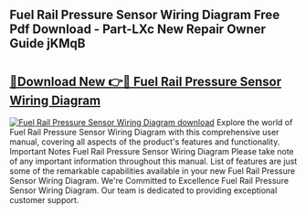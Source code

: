 ## Fuel Rail Pressure Sensor Wiring Diagram Free Pdf Download - Part-LXc New Repair Owner Guide jKMqB

# <h2><a href="http://dfjzkkf.blite.top/?on=Fuel+Rail+Pressure+Sensor+Wiring+Diagram">🔗Download New 👉🔴 Fuel Rail Pressure Sensor Wiring Diagram</a></h2>

[![Fuel Rail Pressure Sensor Wiring Diagram download](https://i.imgur.com/lujVjoI.png)](http://dfjzkkf.blite.top/?on=Fuel+Rail+Pressure+Sensor+Wiring+Diagram)
Explore the world of Fuel Rail Pressure Sensor Wiring Diagram with this comprehensive user manual, covering all aspects of the product's features and functionality. Important Notes Fuel Rail Pressure Sensor Wiring Diagram Please take note of any important information throughout this manual. List of features are just some of the remarkable capabilities available in your new Fuel Rail Pressure Sensor Wiring Diagram. We're Committed to Excellence Fuel Rail Pressure Sensor Wiring Diagram. Our team is dedicated to providing exceptional customer support.

